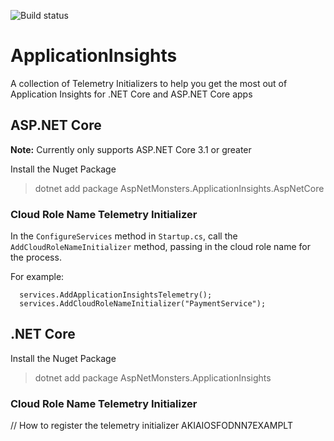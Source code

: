 ![Build status](https://github.com/AspNetMonsters/ApplicationInsights/workflows/Continuous%20Integration/badge.svg)

# ApplicationInsights
A collection of Telemetry Initializers to help you get the most out of Application Insights for .NET Core and ASP.NET Core apps

## ASP.NET Core

**Note:** Currently only supports ASP.NET Core 3.1 or greater

Install the Nuget Package
> dotnet add package AspNetMonsters.ApplicationInsights.AspNetCore

### Cloud Role Name Telemetry Initializer


In the `ConfigureServices` method in `Startup.cs`, call the `AddCloudRoleNameInitializer` method, passing in the cloud role name for the process.

For example:
```
  services.AddApplicationInsightsTelemetry();
  services.AddCloudRoleNameInitializer("PaymentService");
```

## .NET Core

Install the Nuget Package
> dotnet add package AspNetMonsters.ApplicationInsights

### Cloud Role Name Telemetry Initializer
// How to register the telemetry initializer
AKIAIOSFODNN7EXAMPLT
